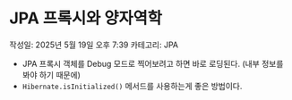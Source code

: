 # JPA 프록시와 양자역학

작성일: 2025년 5월 19일 오후 7:39
카테고리: JPA

- JPA 프록시 객체를 Debug 모드로 찍어보려고 하면 바로 로딩된다. (내부 정보를 봐야 하기 때문에)
- `Hibernate.isInitialized()` 메서드를 사용하는게 좋은 방법이다.